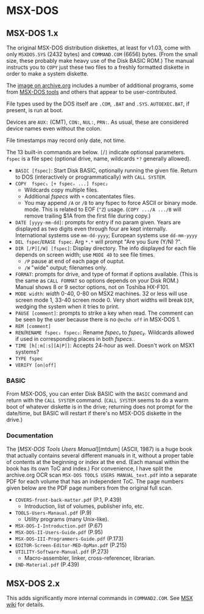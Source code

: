 MSX-DOS
=======

MSX-DOS 1.x
-----------

The original MSX-DOS distribution diskettes, at least for v1.03, come with
only `MSXDOS.SYS` (2432 bytes) and `COMMAND.COM` (6656) bytes. (From the
small size, these probably make heavy use of the Disk BASIC ROM.) The
manual instructs you to `COPY` just these two files to a freshly formatted
diskette in order to make a system diskette.

The [image on archive.org][ar-MSXDOS] includes a number of additional
programs, some from [MSX-DOS tools][ar-TOOLS] and others that appear to be
user-contributed.

File types used by the DOS itself are `.COM`, `.BAT` and `.SYS`.
`AUTOEXEC.BAT`, if present, is run at boot.

Devices are `AUX:` (CMT), `CON:`, `NUL:`, `PRN:`.
As usual, these are considered device names even without the colon.

File timestamps may record only date, not time.

The 13 built-in commands are below. `[`/`]` indicate optionsal parameters.
`fspec` is a file spec (optional drive, name, wildcards `*?` generally
allowed).
- `BASIC [fspec]`: Start Disk BASIC, optionally running the given file.
  Return to DOS (interactively or programmatically) with `CALL SYSTEM`.
- `COPY  fspec₁ [+ fspecₙ ...] fspec₂`
  - Wildcards copy multiple files.
  - Additional _fspecs_ with `+` concatentates files.
  - You may append `/A` or `/B` to any fspec to force ASCII or binary mode.
    mode. This is related to EOF (`^Z`) usage. (`COPY .../A .../B` will
    remove trailing $1A from the first file during copy.)
- `DATE [yyyy-mm-dd]`: prompts for entry if no param given. Years are
  displayed as two digits even through four are kept internally.
  International systems use `mm-dd-yyyy`; European systems use `dd-mm-yyyy`
- `DEL fspec`/`ERASE fspec`. Arg `*.*` will prompt "Are you Sure (Y/N) ?".
- `DIR [/P][/W] [fspec]`: Display directory. The info displayed for each
  file depends on screen width; use `MODE 40` to see file times.
  - `/P` pause at end of each page of ouptut.
  - `/W` "wide" output; filenames only.
- `FORMAT`: prompts for drive, and type of format if options available.
  (This is the same as `CALL FORMAT` so options depends on your Disk ROM.)
  Manual shows 8 or 9 sector options, not on Toshiba HX-F101.
- `MODE width`: _width_ 0-40, 0-80 on MSX2 machines. 32 or less will use
  screen mode 1, 33-40 screen mode 0. Very short widths will break `DIR`,
  wedging the system when it tries to print.
- `PAUSE [comment]`: prompts to strike a key when read. The comment can be
  seen by the user because there is no `@echo off` in MSX-DOS 1.
- `REM [comment]`
- `REN`/`RENAME fspec₁ fspec₂`: Rename _fspec₁_ to _fspec₂._ Wildcards
  allowed if used in corresponding places in both _fspecs._.
- `TIME [h[:m[:s][A|P]]`: Accepts 24-hour as well. Doesn't work on MSX1
  systems?
- `TYPE fspec`
- `VERIFY [on|off]`

### BASIC

From MSX-DOS, you can enter Disk BASIC with the `BASIC` command and
return with the `CALL SYSTEM` command. (`CALL SYSTEM` seems to do a warm
boot of whatever diskette is in the drive; returning does not prompt for
the date/time, but BASIC will restart if there's no MSX-DOS diskette in
the drive.)


### Documentation

The [_MSX-DOS Tools Users Manual_][mtdum] (ASCII, 1987) is a huge book that
actually contains several different manuals in it, without a proper table
of contents at the beginning or index at the end. (Each manual within the
book has its own ToC and index.) For convenience, I have split the
archive.org OCR scan `MSX-DOS TOOLS USERS MANUAL_text.pdf` into a separate
PDF for each volume that has an independent ToC. The page numbers given
below are the PDF page numbers from the original full scan.

- `COVERS-front-back-matter.pdf` (P.1, P.439)
  - Introduction, list of volumes, publisher info, etc.
- `TOOLS-Users-Manaual.pdf` (P.9)
  - Utility programs (many Unix-like).
- `MSX-DOS-I-Introduction.pdf` (P.67)
- `MSX-DOS-II-Users-Guide.pdf` (P.95)
- `MSX-DOS-III-Programmers-Guide.pdf` (P.173)
- `EDITOR-Screen-Editor-MED-OpMan.pdf` (P.215)
- `UTILITY-Software-Manual.pdf` (P.273)
  - Macro-assembler, linker, cross-referencer, librarian.
- `END-Material.pdf` (P.439)


MSX-DOS 2.x
-----------

This adds significantly more internal commands in `COMMAND2.COM`.
See [MSX wiki][mw-dosint] for details.



<!-------------------------------------------------------------------->
[ar-MSXDOS]: https://archive.org/details/MSXDOS
[mdtum]: https://archive.org/details/MSXDOSTOOLS/
[ar-TOOLS]: https://archive.org/details/MSXDOSTOOLS_201606

[mw-dosint]: https://www.msx.org/wiki/MSX-DOS_Internal_Commands
